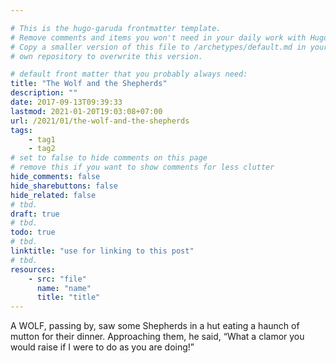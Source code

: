 ```yaml
---

# This is the hugo-garuda frontmatter template.
# Remove comments and items you won't need in your daily work with Hugo.
# Copy a smaller version of this file to /archetypes/default.md in your
# own repository to overwrite this version.

# default front matter that you probably always need:
title: "The Wolf and the Shepherds"
description: ""
date: 2017-09-13T09:39:33
lastmod: 2021-01-20T19:03:08+07:00
url: /2021/01/the-wolf-and-the-shepherds
tags:
    - tag1
    - tag2
# set to false to hide comments on this page
# remove this if you want to show comments for less clutter
hide_comments: false
hide_sharebuttons: false
hide_related: false
# tbd.
draft: true
# tbd.
todo: true
# tbd.
linktitle: "use for linking to this post"
# tbd.
resources:
    - src: "file"
      name: "name"
      title: "title"
---
```

A WOLF, passing by, saw some Shepherds in a hut eating a haunch of mutton for their dinner. Approaching them, he said, “What a clamor you would raise if I were to do as you are doing!”
